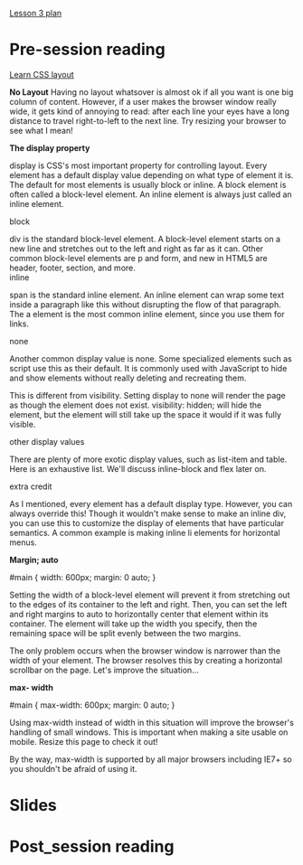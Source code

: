 [Lesson 3 plan](https://learningcentral.cf.ac.uk/bbcswebdav/pid-4455013-dt-content-rid-7858971_2/courses/1718-CM6112/LessonPlanCSSLayout.pdf)

# Pre-session reading
[Learn CSS layout](http://learnlayout.com/)

**No Layout**
Having no layout whatsover is almost ok if all you want is one big column of content. However, if a user makes the browser window really wide, it gets kind of annoying to read: after each line your eyes have a long distance to travel right-to-left to the next line. Try resizing your browser to see what I mean!

**The display property**

display is CSS's most important property for controlling layout. Every element has a default display value depending on what type of element it is. The default for most elements is usually block or inline. A block element is often called a block-level element. An inline element is always just called an inline element.

block

<div>
div is the standard block-level element. A block-level element starts on a new line and stretches out to the left and right as far as it can. Other common block-level elements are p and form, and new in HTML5 are header, footer, section, and more.

</div>
inline

span is the standard inline element. An inline element can wrap some text inside a paragraph <span> like this </span> without disrupting the flow of that paragraph. The a element is the most common inline element, since you use them for links.

none

Another common display value is none. Some specialized elements such as script use this as their default. It is commonly used with JavaScript to hide and show elements without really deleting and recreating them.

This is different from visibility. Setting display to none will render the page as though the element does not exist. visibility: hidden; will hide the element, but the element will still take up the space it would if it was fully visible.

other display values

There are plenty of more exotic display values, such as list-item and table. Here is an exhaustive list. We'll discuss inline-block and flex later on.

extra credit

As I mentioned, every element has a default display type. However, you can always override this! Though it wouldn't make sense to make an inline div, you can use this to customize the display of elements that have particular semantics. A common example is making inline li elements for horizontal menus.

**Margin; auto**

#main {
  width: 600px;
  margin: 0 auto; 
}
<div id="main">
Setting the width of a block-level element will prevent it from stretching out to the edges of its container to the left and right. Then, you can set the left and right margins to auto to horizontally center that element within its container. The element will take up the width you specify, then the remaining space will be split evenly between the two margins.

The only problem occurs when the browser window is narrower than the width of your element. The browser resolves this by creating a horizontal scrollbar on the page. Let's improve the situation...

**max- width**

#main {
  max-width: 600px;
  margin: 0 auto; 
}
<div id="main">
Using max-width instead of width in this situation will improve the browser's handling of small windows. This is important when making a site usable on mobile. Resize this page to check it out!

By the way, max-width is supported by all major browsers including IE7+ so you shouldn't be afraid of using it.

# Slides

# Post_session reading
